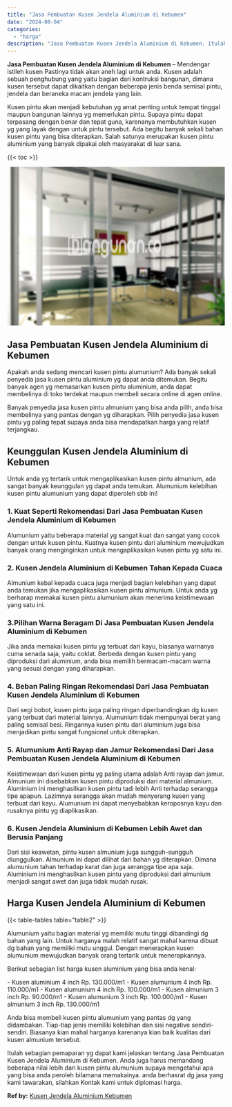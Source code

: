 ```yaml
---
title: "Jasa Pembuatan Kusen Jendela Aluminium di Kebumen"
date: "2024-08-04"
categories: 
  - "harga"
description: "Jasa Pembuatan Kusen Jendela Aluminium di Kebumen. Itulah sebagian pemaparan yg dapat kami jelaskan tentang Jasa Pembuatan Kusen Jendela Aluminium di Kebumen..."
---
```


**Jasa Pembuatan Kusen Jendela Aluminium di Kebumen** – Mendengar istileh kusen Pastinya tidak akan aneh lagi untuk anda. Kusen adalah sebuah penghubung yang yaitu bagian dari kontruksi bangunan, dimana kusen tersebut dapat dikaitkan dengan beberapa jenis benda semisal pintu, jendela dan beraneka macam jendela yang lain.

Kusen pintu akan menjadi kebutuhan yg amat penting untuk tempat tinggal maupun bangunan lainnya yg memerlukan pintu. Supaya pintu dapat terpasang dengan benar dan tepat guna, karenanya membutuhkan kusen yg yang layak dengan untuk pintu tersebut. Ada begitu banyak sekali bahan kusen pintu yang bisa diterapkan. Salah satunya merupakan kusen pintu aluminium yang banyak dipakai oleh masyarakat di luar sana.

{{< toc >}}

![Jasa Pembuatan Kusen Jendela Aluminium di Kebumen](/images/harga-kusen-jendela-alumunium-43.png)

## Jasa Pembuatan Kusen Jendela Aluminium di Kebumen

Apakah anda sedang mencari kusen pintu alumunium? Ada banyak sekali penyedia jasa kusen pintu aluminium yg dapat anda ditemukan. Begitu banyak agen yg memasarkan kusen pintu aluminium, anda dapat membelinya di toko terdekat maupun membeli secara online di agen online.

Banyak penyedia jasa kusen pintu almunium yang bisa anda pilih, anda bisa membelinya yang pantas dengan yg diharapkan. Pilih penyedia jasa kusen pintu yg paling tepat supaya anda bisa mendapatkan harga yang relatif terjangkau.

## Keunggulan Kusen Jendela Aluminium di Kebumen

Untuk anda yg tertarik untuk mengaplikasikan kusen pintu almunium, ada sangat banyak keunggulan yg dapat anda temukan. Alumunium kelebihan kusen pintu alumunium yang dapat diperoleh sbb ini!

### 1\. Kuat Seperti Rekomendasi Dari Jasa Pembuatan Kusen Jendela Aluminium di Kebumen

Alumunium yaitu beberapa material yg sangat kuat dan sangat yang cocok dengan untuk kusen pintu. Kuatnya kusen pintu dari aluminium mewujudkan banyak orang menginginkan untuk mengaplikasikan kusen pintu yg satu ini.

### 2\. Kusen Jendela Aluminium di Kebumen Tahan Kepada Cuaca

Almunium kebal kepada cuaca juga menjadi bagian kelebihan yang dapat anda temukan jika mengaplikasikan kusen pintu almunium. Untuk anda yg berharap memakai kusen pintu alumunium akan menerima keistimewaan yang satu ini.

### 3.Pilihan Warna Beragam Di Jasa Pembuatan Kusen Jendela Aluminium di Kebumen

Jika anda memakai kusen pintu yg terbuat dari kayu, biasanya warnanya cuma senada saja, yaitu coklat. Berbeda dengan kusen pintu yang diproduksi dari aluminium, anda bisa memilih bermacam-macam warna yang sesuai dengan yang diharapkan.

### 4\. Beban Paling Ringan Rekomendasi Dari Jasa Pembuatan Kusen Jendela Aluminium di Kebumen

Dari segi bobot, kusen pintu juga paling ringan diperbandingkan dg kusen yang terbuat dari material lainnya. Alumunium tidak mempunyai berat yang paling semisal besi. Ringannya kusen pintu dari aluminium juga bisa menjadikan pintu sangat fungsional untuk diterapkan.

### 5\. Alumunium Anti Rayap dan Jamur Rekomendasi Dari Jasa Pembuatan Kusen Jendela Aluminium di Kebumen

Keistimewaan dari kusen pintu yg paling utama adalah Anti rayap dan jamur. Almunium ini disebabkan kusen pintu diproduksi dari material almunium. Aluminium ini menghasilkan kusen pintu tadi lebih Anti terhadap serangga tipe apapun. Lazimnya serangga akan mudah menyerang kusen yang terbuat dari kayu. Alumunium ini dapat menyebabkan keroposnya kayu dan rusaknya pintu yg diaplikasikan.

### 6\. Kusen Jendela Aluminium di Kebumen Lebih Awet dan Berusia Panjang

Dari sisi keawetan, pintu kusen almunium juga sungguh-sungguh diunggulkan. Almunium ini dapat dilihat dari bahan yg diterapkan. Dimana alumunium tahan terhadap karat dan juga serangga tipe apa saja. Aluminium ini menghasilkan kusen pintu yang diproduksi dari almunium menjadi sangat awet dan juga tidak mudah rusak.

## Harga Kusen Jendela Aluminium di Kebumen

{{< table-tables table="table2" >}}

Alumunium yaitu bagian material yg memiliki mutu tinggi dibandingi dg bahan yang lain. Untuk harganya malah relatif sangat mahal karena dibuat dg bahan yang memiliki mutu unggul. Dengan menerapkan kusen alumunium mewujudkan banyak orang tertarik untuk menerapkannya.

Berikut sebagian list harga kusen aluminium yang bisa anda kenal:

\- Kusen aluminium 4 inch Rp. 130.000/m1 - Kusen alumunium 4 inch Rp. 110.000/m1 - Kusen alumunium 4 inch Rp. 100.000/m1 - Kusen almunium 3 inch Rp. 90.000/m1 - Kusen alumunium 3 inch Rp. 100.000/m1 - Kusen almunium 3 inch Rp. 130.000/m1

Anda bisa membeli kusen pintu alumunium yang pantas dg yang didambakan. Tiap-tiap jenis memiliki kelebihan dan sisi negative sendiri-sendiri. Biasanya kian mahal harganya karenanya kian baik kualitas dari kusen almunium tersebut.

Itulah sebagian pemaparan yg dapat kami jelaskan tentang Jasa Pembuatan Kusen Jendela Aluminium di Kebumen. Anda juga harus memandang beberapa nilai lebih dari kusen pintu alumunium supaya mengetahui apa yang bisa anda peroleh bilamana memakainya. anda berhasrat dg jasa yang kami tawarakan, silahkan Kontak kami untuk diplomasi harga.

**Ref by:** [Kusen Jendela Aluminium Kebumen](https://id.wikipedia.org/wiki/Kusen)
